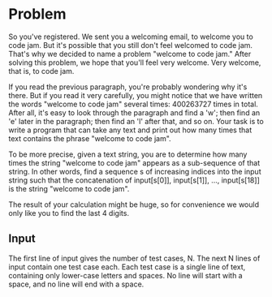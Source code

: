 # Problem

So you've registered. We sent you a welcoming email, to welcome you to code jam. But it's possible that you still don't feel welcomed to code jam. That's why we decided to name a problem "welcome to code jam." After solving this problem, we hope that you'll feel very welcome. Very welcome, that is, to code jam.

If you read the previous paragraph, you're probably wondering why it's there. But if you read it very carefully, you might notice that we have written the words "welcome to code jam" several times: 400263727 times in total. After all, it's easy to look through the paragraph and find a 'w'; then find an 'e' later in the paragraph; then find an 'l' after that, and so on. Your task is to write a program that can take any text and print out how many times that text contains the phrase "welcome to code jam".

To be more precise, given a text string, you are to determine how many times the string "welcome to code jam" appears as a sub-sequence of that string. In other words, find a sequence s of increasing indices into the input string such that the concatenation of input[s[0]], input[s[1]], ..., input[s[18]] is the string "welcome to code jam".

The result of your calculation might be huge, so for convenience we would only like you to find the last 4 digits.

## Input

The first line of input gives the number of test cases, N. The next N lines of input contain one test case each. Each test case is a single line of text, containing only lower-case letters and spaces. No line will start with a space, and no line will end with a space.

